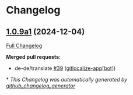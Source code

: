 # Changelog

## [1.0.9a1](https://github.com/OpenVoiceOS/ovos-skill-wallpapers/tree/1.0.9a1) (2024-12-04)

[Full Changelog](https://github.com/OpenVoiceOS/ovos-skill-wallpapers/compare/1.0.8...1.0.9a1)

**Merged pull requests:**

- de-de/translate [\#39](https://github.com/OpenVoiceOS/ovos-skill-wallpapers/pull/39) ([gitlocalize-app[bot]](https://github.com/apps/gitlocalize-app))



\* *This Changelog was automatically generated by [github_changelog_generator](https://github.com/github-changelog-generator/github-changelog-generator)*
